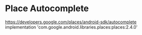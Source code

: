 # Place Autocomplete
https://developers.google.com/places/android-sdk/autocomplete
    implementation 'com.google.android.libraries.places:places:2.4.0'
